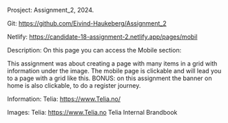 Prosject: Assignment_2, 2024.

Git: https://github.com/Eivind-Haukeberg/Assignment_2

Netlify: https://candidate-18-assignment-2.netlify.app/pages/mobil

Description: On this page you can access the Mobile section:

This assignment was about creating a page with many items in a grid with information under the image. The mobile page is clickable and will lead you to a page with a grid like this.
BONUS: on this assignment the banner on home is also clickable, to do a register journey.

Information: Telia: https://www.Telia.no/

Images: Telia: https://www.Telia.no Telia Internal Brandbook
